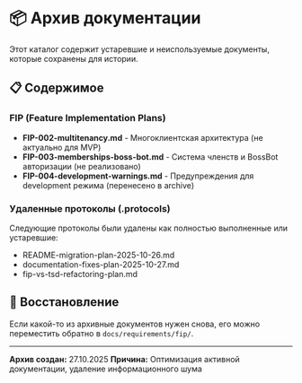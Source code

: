 # 📦 Архив документации

Этот каталог содержит устаревшие и неиспользуемые документы, которые сохранены для истории.

## 📋 Содержимое

### FIP (Feature Implementation Plans)
- **FIP-002-multitenancy.md** - Многоклиентская архитектура (не актуально для MVP)
- **FIP-003-memberships-boss-bot.md** - Система членств и BossBot авторизации (не реализовано)
- **FIP-004-development-warnings.md** - Предупреждения для development режима (перенесено в archive)

### Удаленные протоколы (.protocols)
Следующие протоколы были удалены как полностью выполненные или устаревшие:
- README-migration-plan-2025-10-26.md
- documentation-fixes-plan-2025-10-27.md
- fip-vs-tsd-refactoring-plan.md

## 🔄 Восстановление

Если какой-то из архивные документов нужен снова, его можно переместить обратно в `docs/requirements/fip/`.

---
**Архив создан:** 27.10.2025
**Причина:** Оптимизация активной документации, удаление информационного шума